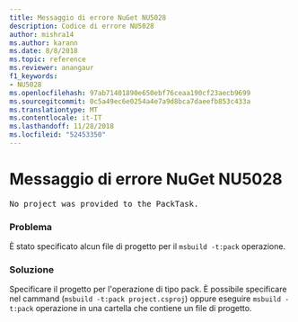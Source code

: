 ```yaml
---
title: Messaggio di errore NuGet NU5028
description: Codice di errore NU5028
author: mishra14
ms.author: karann
ms.date: 8/8/2018
ms.topic: reference
ms.reviewer: anangaur
f1_keywords:
- NU5028
ms.openlocfilehash: 97ab71401890e650ebf76ceaa190cf23aecb9699
ms.sourcegitcommit: 0c5a49ec6e0254a4e7a9d8bca7daeefb853c433a
ms.translationtype: MT
ms.contentlocale: it-IT
ms.lasthandoff: 11/28/2018
ms.locfileid: "52453350"
---
```

# <a name="nuget-error-nu5028"></a>Messaggio di errore NuGet NU5028
<pre>No project was provided to the PackTask.</pre>

### <a name="issue"></a>Problema

È stato specificato alcun file di progetto per il `msbuild -t:pack` operazione.


### <a name="solution"></a>Soluzione

Specificare il progetto per l'operazione di tipo pack.  È possibile specificare nel cammand (`msbuild -t:pack project.csproj`) oppure eseguire `msbuild -t:pack` operazione in una cartella che contiene un file di progetto.

